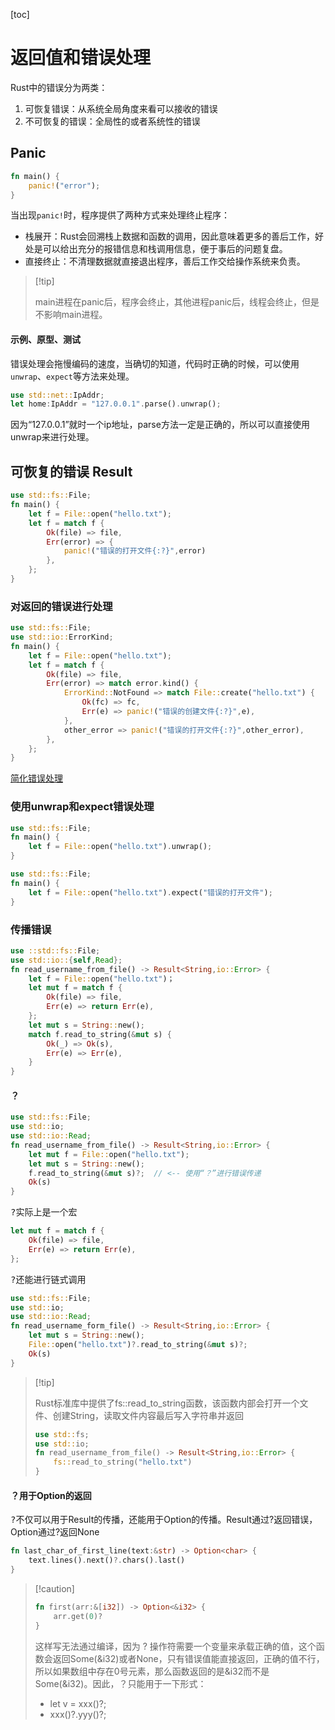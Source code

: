 [toc]

# 返回值和错误处理

Rust中的错误分为两类：

1.   可恢复错误：从系统全局角度来看可以接收的错误
2.   不可恢复的错误：全局性的或者系统性的错误

## Panic

~~~ rust
fn main() {
    panic!("error");
}
~~~

当出现`panic!`时，程序提供了两种方式来处理终止程序：

*   栈展开：Rust会回溯栈上数据和函数的调用，因此意味着更多的善后工作，好处是可以给出充分的报错信息和栈调用信息，便于事后的问题复盘。
*   直接终止：不清理数据就直接退出程序，善后工作交给操作系统来负责。

>   [!tip]
>
>   main进程在panic后，程序会终止，其他进程panic后，线程会终止，但是不影响main进程。

#### 示例、原型、测试

错误处理会拖慢编码的速度，当确切的知道，代码时正确的时候，可以使用`unwrap`、`expect`等方法来处理。

~~~ rust
use std::net::IpAddr;
let home:IpAddr = "127.0.0.1".parse().unwrap();
~~~

因为“127.0.0.1”就时一个ip地址，parse方法一定是正确的，所以可以直接使用unwrap来进行处理。

## 可恢复的错误 Result

~~~ rust
use std::fs::File;
fn main() {
    let f = File::open("hello.txt");
    let f = match f {
        Ok(file) => file,
        Err(error) => {
            panic!("错误的打开文件{:?}",error)
        },
    };
}
~~~

### 对返回的错误进行处理

~~~ rust
use std::fs::File;
use std::io::ErrorKind;
fn main() {
    let f = File::open("hello.txt");
    let f = match f {
        Ok(file) => file,
        Err(error) => match error.kind() {
            ErrorKind::NotFound => match File::create("hello.txt") {
                Ok(fc) => fc,
                Err(e) => panic!("错误的创建文件{:?}",e),
            },
            other_error => panic!("错误的打开文件{:?}",other_error),
        },
    };
}
~~~

[简化错误处理](https://course.rs/advance/errors.html)

### 使用unwrap和expect错误处理

~~~ rust
use std::fs::File;
fn main() {
    let f = File::open("hello.txt").unwrap();
}
~~~

~~~ rust
use std::fs::File;
fn main() {
    let f = File::open("hello.txt").expect("错误的打开文件");
}
~~~

### 传播错误

~~~ rust
use ::std::fs::File;
use std::io::{self,Read};
fn read_username_from_file() -> Result<String,io::Error> {
    let f = File::open("hello.txt")；
    let mut f = match f {
        Ok(file) => file,
        Err(e) => return Err(e),
    };
    let mut s = String::new();
    match f.read_to_string(&mut s) {
        Ok(_) => Ok(s),
        Err(e) => Err(e),
    }
}
~~~

#### ？

~~~ rust
use std::fs::File;
use std::io;
use std::io::Read;
fn read_username_from_file() -> Result<String,io::Error> {
    let mut f = File::open("hello.txt");
    let mut s = String::new();
    f.read_to_string(&mut s)?;  // <-- 使用“？”进行错误传递
    Ok(s)
}
~~~

<kbd>?</kbd>实际上是一个宏

~~~ rust
let mut f = match f {
    Ok(file) => file,
    Err(e) => return Err(e),
};
~~~

<kbd>?</kbd>还能进行链式调用

~~~ rust
use std::fs::File;
use std::io;
use std::io::Read;
fn read_username_form_file() -> Result<String,io::Error> {
    let mut s = String::new();
    File::open("hello.txt")?.read_to_string(&mut s)?;
    Ok(s)
}
~~~

>   [!tip]
>
>   Rust标准库中提供了fs::read_to_string函数，该函数内部会打开一个文件、创建String，读取文件内容最后写入字符串并返回
>
>   ~~~ rust
>   use std::fs;
>   use std::io;
>   fn read_username_from_file() -> Result<String,io::Error> {
>       fs::read_to_string("hello.txt")
>   }
>   ~~~

#### ？用于Option的返回

<kbd>?</kbd>不仅可以用于Result的传播，还能用于Option的传播。Result通过?返回错误，Option通过?返回None

~~~ rust
fn last_char_of_first_line(text:&str) -> Option<char> {
    text.lines().next()?.chars().last()
}
~~~

>   [!caution]
>
>   ~~~ rust
>   fn first(arr:&[i32]) -> Option<&i32> {
>       arr.get(0)?
>   }
>   ~~~
>
>   这样写无法通过编译，因为 ? 操作符需要一个变量来承载正确的值，这个函数会返回Some(&i32)或者None，只有错误值能直接返回，正确的值不行，所以如果数组中存在0号元素，那么函数返回的是&i32而不是Some(&i32)。因此，？只能用于一下形式：
>
>   *   let v = xxx()?;
>   *   xxx()?.yyy()?;
